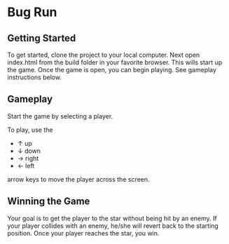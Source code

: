 # Bug Run

## Getting Started

To get started, clone the project to your local computer. Next open index.html from the build folder in your favorite browser. This wills start up the game. Once the game is open, you can begin playing. See gameplay instructions below.

## Gameplay

Start the game by selecting a player.

To play, use the

* ↑ up
* ↓ down
* → right
* ← left

arrow keys to move the player across the screen.

## Winning the Game

Your goal is to get the player to the star without being hit by an enemy. If your player collides with an enemy, he/she will revert back to the starting position. Once your player reaches the star, you win.
